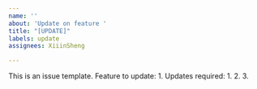 ```yaml
---
name: ''
about: 'Update on feature '
title: "[UPDATE]"
labels: update
assignees: XiiinSheng

---
```


This is an issue template. 
Feature to update: 
1. 
Updates required: 
1. 
2. 
3.

